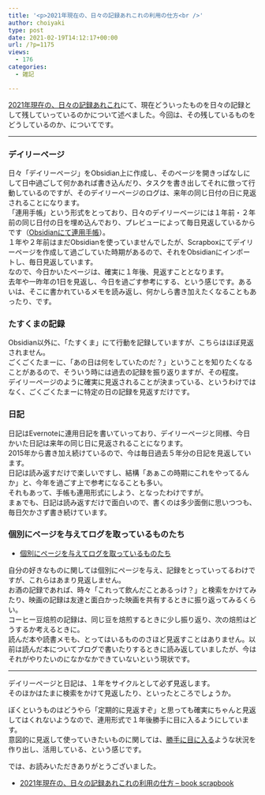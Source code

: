 ```yaml
---
title: '<p>2021年現在の、日々の記録あれこれの利用の仕方<br />'
author: choiyaki
type: post
date: 2021-02-19T14:12:17+00:00
url: /?p=1175
views:
  - 176
categories:
  - 雑記

---
```

[2021年現在の、日々の記録あれこれ][1]にて、現在どういったものを日々の記録として残していっているのかについて述べました。今回は、その残しているものをどうしているのか、についてです。

* * *

### デイリーページ

日々「デイリーページ」をObsidian上に作成し、そのページを開きっぱなしにして日中過ごして何かあれば書き込んだり、タスクを書き出してそれに倣って行動しているのですが、そのデイリーページのログは、来年の同じ日付の日に見返されることになります。  
「連用手帳」という形式をとっており、日々のデイリーページには１年前・２年前の同じ日付の日を埋め込んでおり、プレビューによって毎日見返しているからです（[Obsidianにて連用手帳][2]）。  
１年や２年前はまだObsidianを使っていませんでしたが、Scrapboxにてデイリーページを作成して過ごしていた時期があるので、それをObsidianにインポートし、毎日見返しています。  
なので、今日かいたページは、確実に１年後、見返すこととなります。  
去年や一昨年の1日を見返し、今日を過ごす参考にする、という感じです。あるいは、そこに書かれているメモを読み返し、何かしら書き加えたくなることもあったり、です。

### たすくまの記録

Obsidian以外に、「たすくま」にて行動を記録していますが、こちらはほぼ見返されません。  
ごくごくたまーに、「あの日は何をしていたのだ？」ということを知りたくなることがあるので、そういう時には過去の記録を振り返りますが、その程度。  
デイリーページのように確実に見返されることが決まっている、というわけではなく、ごくごくたまーに特定の日の記録を見返すだけです。

### 日記

日記はEvernoteに連用日記を書いていっており、デイリーページと同様、今日かいた日記は来年の同じ日に見返されることになります。  
2015年から書き加え続けているので、今は毎日過去５年分の日記を見返しています。  
日記は読み返すだけで楽しいですし、結構「あぁこの時期にこれをやってるんか」と、今年を過ごす上で参考になることも多い。  
それもあって、手帳も連用形式にしよう、となったわけですが。  
まぁでも、日記は読み返すだけで面白いので、書くのは多少面倒に思いつつも、毎日欠かさず書き続けています。

### 個別にページを与えてログを取っているものたち

  * [個別にページを与えてログを取っているものたち][3]

自分の好きなものに関しては個別にページを与え、記録をとっていってるわけですが、これらはあまり見返しません。  
お酒の記録であれば、時々「これって飲んだことあるっけ？」と検索をかけてみたり、映画の記録は友達と面白かった映画を共有するときに振り返ってみるくらい。  
コーヒー豆焙煎の記録は、同じ豆を焙煎するときに少し振り返り、次の焙煎はどうするか考えるときに。  
読んだ本や読書メモも、とってはいるもののさほど見返すことはありません。以前は読んだ本についてブログで書いたりするときに読み返していましたが、今はそれがやりたいのになかなかできていないという現状です。

* * *

デイリーページと日記は、１年をサイクルとして必ず見返します。  
そのほかはたまに検索をかけて見返したり、といったところでしょうか。

ぼくというものはどうやら「定期的に見返すぞ」と思っても確実にちゃんと見返してはくれないようなので、連用形式で１年後勝手に目に入るようにしています。  
意図的に見返して使っていきたいものに関しては、[勝手に目に入る][4]ような状況を作り出し、活用している、という感じです。

では、お読みいただきありがとうございました。

  * [2021年現在の、日々の記録あれこれの利用の仕方 &#8211; book scrapbook][5]

 [1]: https://choiyaki.com/?p=1170
 [2]: https://choiyaki.com/?p=1141
 [3]: https://choiyaki.com/?p=1136
 [4]: https://scrapbox.io/choiyaki-hondana/%E5%8B%9D%E6%89%8B%E3%81%AB%E7%9B%AE%E3%81%AB%E5%85%A5%E3%82%8B
 [5]: https://scrapbox.io/choiyaki-hondana/2021%E5%B9%B4%E7%8F%BE%E5%9C%A8%E3%81%AE%E3%80%81%E6%97%A5%E3%80%85%E3%81%AE%E8%A8%98%E9%8C%B2%E3%81%82%E3%82%8C%E3%81%93%E3%82%8C%E3%81%AE%E5%88%A9%E7%94%A8%E3%81%AE%E4%BB%95%E6%96%B9